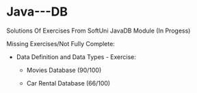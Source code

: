 # Java---DB
Solutions Of Exercises From SoftUni JavaDB Module (In Progess)

Missing Exercises/Not Fully Complete:

- Data Definition and Data Types - Exercise:

  - Movies Database (90/100)

  - Car Rental Database (66/100)
